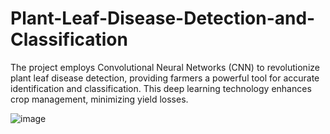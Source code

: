 # Plant-Leaf-Disease-Detection-and-Classification
The project employs Convolutional Neural Networks (CNN) to revolutionize plant leaf disease detection, providing farmers a powerful tool for accurate identification and classification. This deep learning technology enhances crop management, minimizing yield losses.

![image](https://github.com/b-kashyap/Plant-Leaf-Disease-Detection-and-Classification/assets/155677382/b1bb67b0-efce-485d-ba1e-75034671c3e6)

